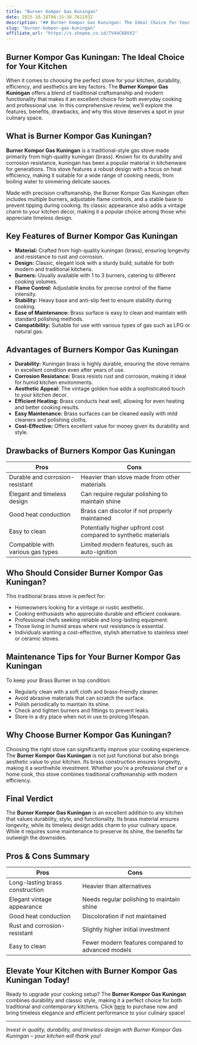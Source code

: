 ```yaml
---
title: "Burner Kompor Gas Kuningan"
date: 2025-10-18T06:15:38.761193Z
description: "## Burner Kompor Gas Kuningan: The Ideal Choice for Your Kitchen..."
slug: "burner-kompor-gas-kuningan"
affiliate_url: "https://s.shopee.co.id/7V44C68VX2"
---
```

## Burner Kompor Gas Kuningan: The Ideal Choice for Your Kitchen

When it comes to choosing the perfect stove for your kitchen, durability, efficiency, and aesthetics are key factors. The **Burner Kompor Gas Kuningan** offers a blend of traditional craftsmanship and modern functionality that makes it an excellent choice for both everyday cooking and professional use. In this comprehensive review, we'll explore the features, benefits, drawbacks, and why this stove deserves a spot in your culinary space.

## What is Burner Kompor Gas Kuningan?

**Burner Kompor Gas Kuningan** is a traditional-style gas stove made primarily from high-quality kuningan (brass). Known for its durability and corrosion resistance, kuningan has been a popular material in kitchenware for generations. This stove features a robust design with a focus on heat efficiency, making it suitable for a wide range of cooking needs, from boiling water to simmering delicate sauces.

Made with precision craftsmanship, the Burner Kompor Gas Kuningan often includes multiple burners, adjustable flame controls, and a stable base to prevent tipping during cooking. Its classic appearance also adds a vintage charm to your kitchen decor, making it a popular choice among those who appreciate timeless design.

## Key Features of Burner Kompor Gas Kuningan

- **Material:** Crafted from high-quality kuningan (brass), ensuring longevity and resistance to rust and corrosion.
- **Design:** Classic, elegant look with a sturdy build, suitable for both modern and traditional kitchens.
- **Burners:** Usually available with 1 to 3 burners, catering to different cooking volumes.
- **Flame Control:** Adjustable knobs for precise control of the flame intensity.
- **Stability:** Heavy base and anti-slip feet to ensure stability during cooking.
- **Ease of Maintenance:** Brass surface is easy to clean and maintain with standard polishing methods.
- **Compatibility:** Suitable for use with various types of gas such as LPG or natural gas.

## Advantages of Burners Kompor Gas Kuningan

- **Durability:** Kuningan brass is highly durable, ensuring the stove remains in excellent condition even after years of use.
- **Corrosion Resistance:** Brass resists rust and corrosion, making it ideal for humid kitchen environments.
- **Aesthetic Appeal:** The vintage golden hue adds a sophisticated touch to your kitchen decor.
- **Efficient Heating:** Brass conducts heat well, allowing for even heating and better cooking results.
- **Easy Maintenance:** Brass surfaces can be cleaned easily with mild cleaners and polishing cloths.
- **Cost-Effective:** Offers excellent value for money given its durability and style.

## Drawbacks of Burners Kompor Gas Kuningan

| Pros | Cons |
|--------|--------|
| Durable and corrosion-resistant | Heavier than stove made from other materials |
| Elegant and timeless design | Can require regular polishing to maintain shine |
| Good heat conduction | Brass can discolor if not properly maintained |
| Easy to clean | Potentially higher upfront cost compared to synthetic materials |
| Compatible with various gas types | Limited modern features, such as auto-ignition |

## Who Should Consider Burner Kompor Gas Kuningan?

This traditional brass stove is perfect for:

- Homeowners looking for a vintage or rustic aesthetic.
- Cooking enthusiasts who appreciate durable and efficient cookware.
- Professional chefs seeking reliable and long-lasting equipment.
- Those living in humid areas where rust resistance is essential.
- Individuals wanting a cost-effective, stylish alternative to stainless steel or ceramic stoves.

## Maintenance Tips for Your Burner Kompor Gas Kuningan

To keep your Brass Burner in top condition:
- Regularly clean with a soft cloth and brass-friendly cleaner.
- Avoid abrasive materials that can scratch the surface.
- Polish periodically to maintain its shine.
- Check and tighten burners and fittings to prevent leaks.
- Store in a dry place when not in use to prolong lifespan.

## Why Choose Burner Kompor Gas Kuningan?

Choosing the right stove can significantly improve your cooking experience. The **Burner Kompor Gas Kuningan** is not just functional but also brings aesthetic value to your kitchen. Its brass construction ensures longevity, making it a worthwhile investment. Whether you're a professional chef or a home cook, this stove combines traditional craftsmanship with modern efficiency.

## Final Verdict

The **Burner Kompor Gas Kuningan** is an excellent addition to any kitchen that values durability, style, and functionality. Its brass material ensures longevity, while its timeless design adds charm to your culinary space. While it requires some maintenance to preserve its shine, the benefits far outweigh the downsides.

## Pros & Cons Summary

| Pros | Cons |
|--------|--------|
| Long-lasting brass construction | Heavier than alternatives |
| Elegant vintage appearance | Needs regular polishing to maintain shine |
| Good heat conduction | Discoloration if not maintained |
| Rust and corrosion-resistant | Slightly higher initial investment |
| Easy to clean | Fewer modern features compared to advanced models |

## Elevate Your Kitchen with Burner Kompor Gas Kuningan Today!

Ready to upgrade your cooking setup? The **Burner Kompor Gas Kuningan** combines durability and classic style, making it a perfect choice for both traditional and contemporary kitchens. Click [here](https://s.shopee.co.id/7V44C68VX2) to purchase now and bring timeless elegance and efficient performance to your culinary space!

---

*Invest in quality, durability, and timeless design with Burner Kompor Gas Kuningan – your kitchen will thank you!*